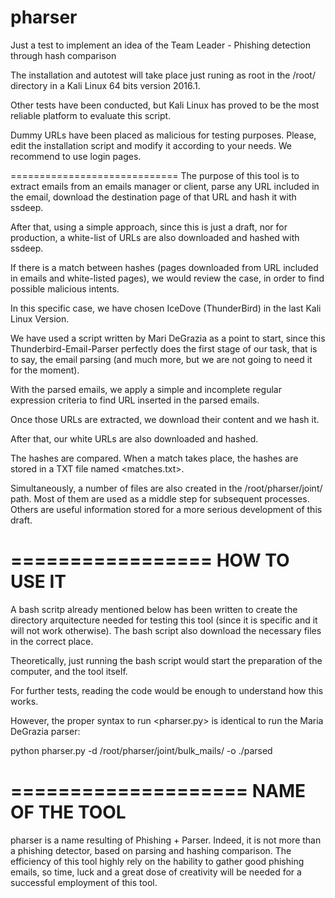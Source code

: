 # pharser
Just a test to implement an idea of the Team Leader - Phishing detection through hash comparison

The installation and autotest will take place just runing <sh pharser_autotest_installer_with_dummy.sh> as root in the /root/ directory in a Kali Linux 64 bits version 2016.1.

Other tests have been conducted, but Kali Linux has proved to be the most reliable platform to evaluate this script.

Dummy URLs have been placed as malicious for testing purposes. Please, edit the installation script and modify it according to your needs. We recommend to use login pages.

=============================
The purpose of this tool is to extract emails from an emails manager or client, parse any URL included in the
email, download the destination page of that URL and hash it with ssdeep.

After that, using a simple approach, since this is just a draft, nor for production, a white-list of 
URLs are also downloaded and hashed with ssdeep.

If there is a match between hashes (pages downloaded from URL included in emails and white-listed pages),
we would review the case, in order to find possible malicious intents.

In this specific case, we have chosen IceDove (ThunderBird) in the last Kali Linux Version.

We have used a script written by Mari DeGrazia as a point to start, since this Thunderbird-Email-Parser
perfectly does the first stage of our task, that is to say, the email parsing (and much more, but we 
are not going to need it for the moment).

With the parsed emails, we apply a simple and incomplete regular expression criteria to find URL 
inserted in the parsed emails.

Once those URLs are extracted, we download their content and we hash it.

After that, our white URLs are also downloaded and hashed.

The hashes are compared. When a match takes place, the hashes are stored in a TXT file named <matches.txt>.

Simultaneously, a number of files are also created in the /root/pharser/joint/ path. Most of them are used as a middle step
for subsequent processes. Others are useful information stored for a more serious development of this draft.

=================
HOW TO USE IT
=================
A bash scritp already mentioned below has been written to create the directory arquitecture needed for testing this tool (since it 
is specific and it will not work otherwise). The bash script also download the necessary files in 
the correct place.

Theoretically, just running the bash script would start the preparation of the computer, and the tool itself.

For further tests, reading the code would be enough to understand how this works.

However, the proper syntax to run <pharser.py> is identical to run the Maria DeGrazia parser:

python pharser.py -d /root/pharser/joint/bulk_mails/ -o ./parsed

====================
NAME OF THE TOOL
====================
pharser is a name resulting of Phishing + Parser. Indeed, it is not more than a phishing detector, based on
parsing and hashing comparison.
The efficiency of this tool highly rely on the hability to gather good phishing emails, so time, luck and
a great dose of creativity will be needed for a successful employment of this tool.




